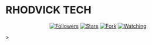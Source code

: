 # RHODVICK TECH
<p/>
<p align="center">
<a href="https://github.com/carl24tech?tab=followers"><img title="Followers" src="https://img.shields.io/github/followers/Rhodvick?label=Followers&style=social"></a>
<a href="https://github.com/Rhodvick/accidental-md/stargazers/"><img title="Stars" src="https://img.shields.io/github/stars/Rhodvick/accidenta-md?&style=social"></a>
<a href="https://github.com/cheekydavy/savage/network/members"><img title="Fork" src="https://img.shields.io/github/forks/Rhodvick/accidental-md?style=social"></a>
<a href="https://github.com/Rhodvick/accidental-md/watchers"><img title="Watching" src="https://img.shields.io/github/watchers/Rhodvick/accidental-md?label=Watching&style=social"></a>
</p>></a>
